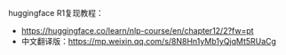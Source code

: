 huggingface R1复现教程：
- https://huggingface.co/learn/nlp-course/en/chapter12/2?fw=pt
- 中文翻译版：https://mp.weixin.qq.com/s/8N8Hn1yMb1yQjqMt5RUaCg